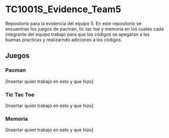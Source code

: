 # TC1001S_Evidence_Team5
Repositorio para la evidencia del equipo 5. En este repositorio se encuentran los juegos de pacman, tic tac toe y memoria en los cuales cada integrante del equipo trabajo para que los códigos se apegaran a las buenas practicas y realizarndo adiciones a los códigos.

## Juegos

### Pacman

[Insertar quien trabajo en esto y que hizo]

### Tic Tac Toe

[Insertar quien trabajo en esto y que hizo]

### Memoria

[Insertar quien trabajo en esto y que hizo]
